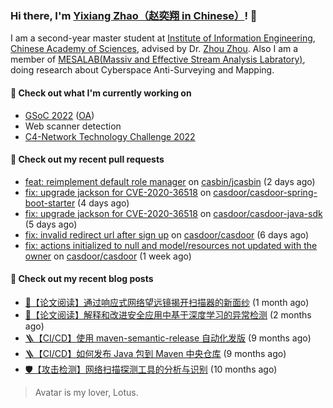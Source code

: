 ### Hi there, I'm [Yixiang Zhao（赵奕翔 in Chinese）](https://seriouszyx.com)! 👋 

I am a second-year master student at [Institute of Information Engineering](http://www.iie.ac.cn/), [Chinese Academy of Sciences](https://www.cas.cn/), advised by Dr. [Zhou Zhou](http://people.ucas.edu.cn/~zhouzhou). Also I am a member of [MESALAB(Massiv and Effective Stream Analysis Labratory)](http://mesalab.cn/), doing research about Cyberspace Anti-Surveying and Mapping.

#### 🔭 Check out what I'm currently working on
- [GSoC 2022](https://summerofcode.withgoogle.com/programs/2022/projects/ev4TPeRU) ([OA](https://gsoc.casbin.org/))
- Web scanner detection
- [C4-Network Technology Challenge 2022](http://net.c4best.cn/)

#### 🔨 Check out my recent pull requests

- [feat: reimplement default role manager](https://github.com/casbin/jcasbin/pull/285) on [casbin/jcasbin](https://github.com/casbin/jcasbin) (2 days ago)
- [fix: upgrade jackson for CVE-2020-36518](https://github.com/casdoor/casdoor-spring-boot-starter/pull/13) on [casdoor/casdoor-spring-boot-starter](https://github.com/casdoor/casdoor-spring-boot-starter) (4 days ago)
- [fix: upgrade jackson for CVE-2020-36518](https://github.com/casdoor/casdoor-java-sdk/pull/24) on [casdoor/casdoor-java-sdk](https://github.com/casdoor/casdoor-java-sdk) (5 days ago)
- [fix: invalid redirect url after sign up](https://github.com/casdoor/casdoor/pull/896) on [casdoor/casdoor](https://github.com/casdoor/casdoor) (6 days ago)
- [fix: actions initialized to null and model/resources not updated with the owner](https://github.com/casdoor/casdoor/pull/887) on [casdoor/casdoor](https://github.com/casdoor/casdoor) (1 week ago)

#### 📜 Check out my recent blog posts

- [📘【论文阅读】通过响应式网络望远镜揭开扫描器的新面纱](https://blog.seriouszyx.com/2022/paper-share-spoki.html) (1 month ago)
- [📘【论文阅读】解释和改进安全应用中基于深度学习的异常检测](https://blog.seriouszyx.com/2022/paper-share-deepaid.html) (2 months ago)
- [🪜【CI/CD】使用 maven-semantic-release 自动化发版](https://blog.seriouszyx.com/2021/maven-semantic-release.html) (9 months ago)
- [🪜【CI/CD】如何发布 Java 包到 Maven 中央仓库](https://blog.seriouszyx.com/2021/publish-to-maven.html) (9 months ago)
- [🛡️【攻击检测】网络扫描探测工具的分析与识别](https://blog.seriouszyx.com/2021/scanner-analysis-and-detect.html) (10 months ago)

> Avatar is my lover, Lotus.




